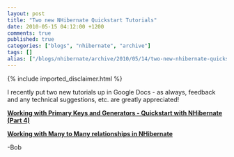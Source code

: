 ```yaml
---
layout: post
title: "Two new NHibernate Quickstart Tutorials"
date: 2010-05-15 04:12:00 +1200
comments: true
published: true
categories: ["blogs", "nhibernate", "archive"]
tags: []
alias: ["/blogs/nhibernate/archive/2010/05/14/two-new-nhibernate-quickstart-tutorials.aspx"]
---
```

<!-- more -->
{% include imported_disclaimer.html %}
<p>I recently put two new tutorials up in Google Docs - as always, feedback and any technical suggestions, etc. are greatly appreciated!</p>
<p><strong><a href="http://docs.google.com/Doc?docid=0AUP-rKyyUMKhZGczejdxeHZfMjRmM2NoMnJmNw&amp;hl=en" title="Working with Primary Keys and Generators - Quickstart with NHibernate (Part 4)">Working with Primary Keys and Generators - Quickstart with NHibernate (Part 4)</a></strong></p>
<p><strong><a href="http://docs.google.com/Doc?docid=0AUP-rKyyUMKhZGczejdxeHZfMjZkdjd3cjJnMg&amp;hl=en" title="Working with Many to Many relationships in NHibernate">Working with Many to Many relationships in NHibernate</a></strong></p>
<p>-Bob</p>
<p>&nbsp;</p>
